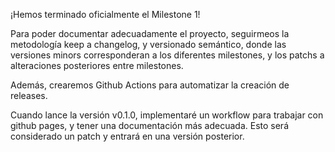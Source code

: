 ¡Hemos terminado oficialmente el Milestone 1!

Para poder documentar adecuadamente el proyecto, seguirmeos la metodología keep a changelog, y versionado semántico, donde las versiones minors corresponderan a los diferentes milestones, y los patchs a alteraciones posteriores entre milestones.

Además, crearemos Github Actions para automatizar la creación de releases.

Cuando lance la versión v0.1.0, implementaré un workflow para trabajar con github pages, y tener una documentación más adecuada. Esto será considerado un patch y entrará en una versión posterior.